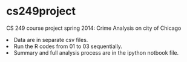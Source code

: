 cs249project
============

CS 249 course project spring 2014: Crime Analysis on city of Chicago
</li><li>
Data are in separate csv files.

</li><li>
Run the R codes from 01 to 03 sequentially.

</li><li>
Summary and full analysis process are in the ipython notbook file.
